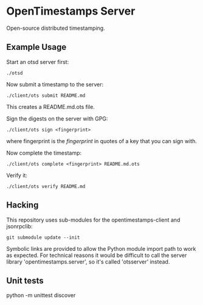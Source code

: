 OpenTimestamps Server
=====================

Open-source distributed timestamping.

Example Usage
-------------

Start an otsd server first:

    ./otsd

Now submit a timestamp to the server:

    ./client/ots submit README.md

This creates a README.md.ots file.

Sign the digests on the server with GPG:

    ./client/ots sign <fingerprint>

where fingerprint is the *fingerprint* in quotes of a key that you can sign
with.

Now complete the timestamp:

    ./client/ots complete <fingerprint> README.md.ots

Verify it:

    ./client/ots verify README.md

Hacking
-------

This repository uses sub-modules for the opentimestamps-client and jsonrpclib:

    git submodule update --init

Symbolic links are provided to allow the Python module import path to work as
expected.  For technical reasons it would be difficult to call the server
library 'opentimestamps.server', so it's called 'otsserver' instead.


Unit tests
----------

python -m unittest discover
